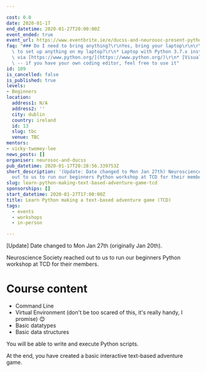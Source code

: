```yaml
---

cost: 0.0
date: 2020-01-17
end_datetime: 2020-01-27T20:00:00Z
event_ended: true
event_url: https://www.eventbrite.ie/e/ducss-and-neurosoc-present-python-for-beginners-tickets-89596915787
faq: "### Do I need to bring anything?\r\nYes, bring your laptop\r\n\r\n### Do I need\
  \ to set up anything on my laptop?\r\n* Laptop with Python 3.7.x installed. Download\
  \ via [https://www.python.org/](https://www.python.org/)\r\n* [Visual Studio Code](https://code.visualstudio.com/)\
  \ -- if you have your own coding editor, feel free to use it"
id: 109
is_cancelled: false
is_published: true
levels:
- Beginners
location:
  address1: N/A
  address2: ''
  city: dublin
  country: ireland
  id: 13
  slug: tbc
  venue: TBC
mentors:
- vicky-twomey-lee
news_posts: []
organiser: neurosoc-and-ducss
pub_datetime: 2020-01-17T20:28:56.339753Z
short_description: '(Update: Date changed to Mon Jan 27th) Neuroscience Society reached
  out to us to run our beginners Python workshop at TCD for their members.'
slug: learn-python-making-text-based-adventure-game-tcd
sponsorships: []
start_datetime: 2020-01-27T17:00:00Z
title: Learn Python making a text-based adventure game (TCD)
tags:
  - events
  - workshops
  - in-person

---
```


[Update] Date changed to Mon Jan 27th (originally Jan 20th).

Neuroscience Society reached out to us to run our beginners Python workshop at TCD for their members.

# Course content
* Command Line
* Virtual Environment (don't be too scared of this, it's really handy, I promise) 😊
* Basic datatypes
* Basic data structures

You will be able to write and execute Python scripts. 

At the end, you have created a basic interactive text-based adventure game.
